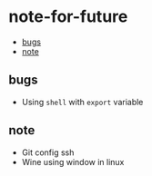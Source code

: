 # note-for-future
- [bugs](#bugs)
- [note](#note)
## bugs
- Using `shell` with `export` variable

## note 
- Git config ssh
- Wine using window in linux